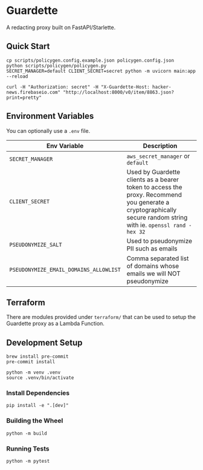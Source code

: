 # Guardette
A redacting proxy built on FastAPI/Starlette.

## Quick Start
```
cp scripts/policygen.config.example.json policygen.config.json
python scripts/policygen/policygen.py
SECRET_MANAGER=default CLIENT_SECRET=secret python -m uvicorn main:app --reload
```

```
curl -H "Authorization: secret" -H "X-Guardette-Host: hacker-news.firebaseio.com" "http://localhost:8000/v0/item/8863.json?print=pretty"
```

## Environment Variables
You can optionally use a `.env` file.

| Env Variable | Description |
| --- | --- |
| `SECRET_MANAGER` | `aws_secret_manager` or `default` |
| `CLIENT_SECRET` | Used by Guardette clients as a bearer token to access the proxy. Recommend you generate a cryptographically secure random string with ie. `openssl rand -hex 32` |
| `PSEUDONYMIZE_SALT` | Used to pseudonymize PII such as emails |
| `PSEUDONYMIZE_EMAIL_DOMAINS_ALLOWLIST` | Comma separated list of domains whose emails we will NOT pseudonymize |

## Terraform

There are modules provided under `terraform/` that can be used to setup the Guardette proxy as a Lambda Function.

## Development Setup
```
brew install pre-commit
pre-commit install

python -m venv .venv
source .venv/bin/activate
```

### Install Dependencies
```
pip install -e ".[dev]"
```

### Building the Wheel
```
python -m build
```

### Running Tests
```
python -m pytest
```
